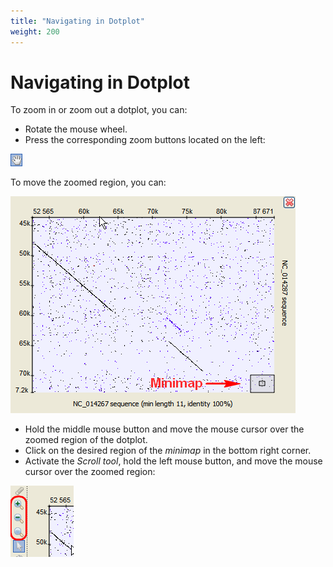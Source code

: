 ```yaml
---
title: "Navigating in Dotplot"
weight: 200
---
```


# Navigating in Dotplot

To zoom in or zoom out a dotplot, you can:

*   Rotate the mouse wheel.
*   Press the corresponding zoom buttons located on the left:

![](/images/65929587/65929588.png)

To move the zoomed region, you can:

![](/images/65929587/65929589.png)

*   Hold the middle mouse button and move the mouse cursor over the zoomed region of the dotplot.
*   Click on the desired region of the _minimap_ in the bottom right corner.
*   Activate the _Scroll tool_, hold the left mouse button, and move the mouse cursor over the zoomed region:

![](/images/65929587/65929590.png)
